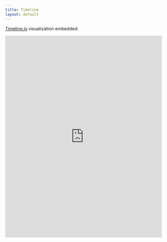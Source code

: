 ```yaml
---
title: Timeline
layout: default
---
```


[Timeline.js](https://timeline.knightlab.com/) visualization embedded:

<iframe src='https://cdn.knightlab.com/libs/timeline3/latest/embed/index.html?source=1IA58bQWoCEoXzmu5QBx3o0_j8lDnVpAGlXGfe4n_u3c&font=Default&lang=en&initial_zoom=1&height=650' width='100%' height='650' webkitallowfullscreen mozallowfullscreen allowfullscreen frameborder='0'></iframe>